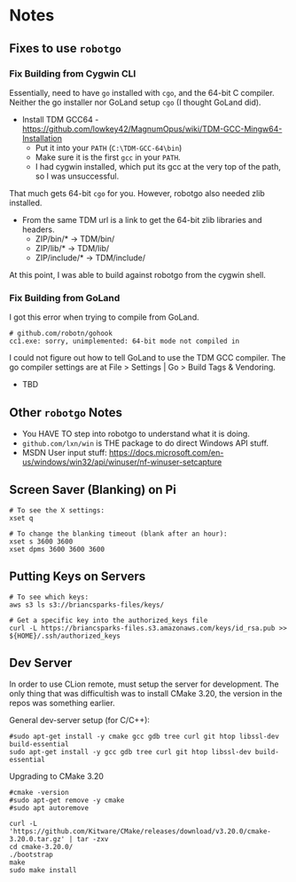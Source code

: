 # Notes

## Fixes to use `robotgo`

### Fix Building from Cygwin CLI

Essentially, need to have `go` installed with `cgo`, and the 64-bit C
compiler. Neither the go installer nor GoLand setup `cgo` (I thought GoLand did).

* Install TDM GCC64 - https://github.com/lowkey42/MagnumOpus/wiki/TDM-GCC-Mingw64-Installation
  * Put it into your `PATH` (`C:\TDM-GCC-64\bin`)
  * Make sure it is the first `gcc` in your `PATH`.
  * I had cygwin installed, which put its gcc at the very top of the path, so
    I was unsuccessful.

That much gets 64-bit `cgo` for you. However, robotgo also needed zlib installed.

* From the same TDM url is a link to get the 64-bit zlib libraries and headers.
  * ZIP/bin/*      ->  TDM/bin/
  * ZIP/lib/*      ->  TDM/lib/
  * ZIP/include/*  ->  TDM/include/

At this point, I was able to build against robotgo from the cygwin shell.

### Fix Building from GoLand

I got this error when trying to compile from GoLand.

```
# github.com/robotn/gohook
cc1.exe: sorry, unimplemented: 64-bit mode not compiled in
```

I could not figure out how to tell GoLand to use the TDM GCC compiler. The
go compiler settings are at File > Settings | Go > Build Tags & Vendoring.

* TBD

## Other `robotgo` Notes

* You HAVE TO step into robotgo to understand what it is doing.
* `github.com/lxn/win` is THE package to do direct Windows API stuff.
* MSDN User input stuff: https://docs.microsoft.com/en-us/windows/win32/api/winuser/nf-winuser-setcapture


## Screen Saver (Blanking) on Pi

```shell
# To see the X settings:
xset q

# To change the blanking timeout (blank after an hour):
xset s 3600 3600
xset dpms 3600 3600 3600
```

## Putting Keys on Servers

```shell
# To see which keys:
aws s3 ls s3://briancsparks-files/keys/

# Get a specific key into the authorized_keys file
curl -L https://briancsparks-files.s3.amazonaws.com/keys/id_rsa.pub >> ${HOME}/.ssh/authorized_keys
```

## Dev Server

In order to use CLion remote, must setup the server for development. The only
thing that was difficultish was to install CMake 3.20, the version in the repos
was something earlier.

General dev-server setup (for C/C++):

```shell
#sudo apt-get install -y cmake gcc gdb tree curl git htop libssl-dev build-essential
sudo apt-get install -y gcc gdb tree curl git htop libssl-dev build-essential
```

Upgrading to CMake 3.20

```shell
#cmake -version
#sudo apt-get remove -y cmake
#sudo apt autoremove

curl -L 'https://github.com/Kitware/CMake/releases/download/v3.20.0/cmake-3.20.0.tar.gz' | tar -zxv
cd cmake-3.20.0/
./bootstrap
make
sudo make install
```








